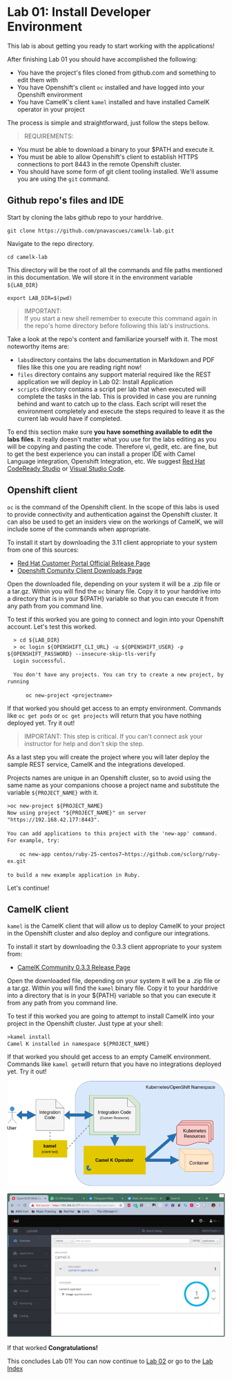 # Lab 01: Install Developer Environment

This lab is about getting you ready to start working with the applications!

After finishing Lab 01 you should have accomplished the following:

  * You have the project's files cloned from github.com and something to edit them with
  * You have Openshift's client ``oc`` installed and have logged into your Openshift environment
  * You have CamelK's client ``kamel`` installed and have installed CamelK operator in your project

The process is simple and straightforward, just follow the steps bellow.   

> REQUIREMENTS:
* You must be able to download a binary to your $PATH and execute it.
* You must be able to allow Openshift's client to establish HTTPS connections to port 8443 in the remote Openshift cluster.     
* You should have some form of git client tooling installed. We'll assume you are using the ``git`` command.  

## Github repo's files and IDE

Start by cloning the labs github repo to your harddrive.

    git clone https://github.com/pnavascues/camelk-lab.git

Navigate to the repo directory.

    cd camelk-lab

This directory will be the root of all the commands and file paths mentioned in this documentation. We will store it in the environment variable ``${LAB_DIR}``  

    export LAB_DIR=$(pwd)

> IMPORTANT:<br>
  If you start a new shell remember to execute this command again in the repo's home directory before following this lab's instructions.  

Take a look at the repo's content and familiarize yourself with it. The most noteworthy items are:

* ``labs``directory contains the labs documentation in Markdown and PDF files like this one you are reading right now!
* ``files`` directory contains any support material required like the REST application we will deploy in Lab 02: Install Application
* ``scripts`` directory contains a script per lab that when executed will complete the tasks in the lab. This is provided in case you are running behind and want to catch up to the class. Each script will reset the environment completely and execute the steps required to leave it as the current lab would have if completed.  

To end this section make sure **you have something available to edit the labs files**. It really doesn't matter what you use for the labs editing as you will be copying and pasting the code. Therefore vi, gedit, etc. are fine, but to get the best experience you can install a proper IDE with Camel Language integration, Openshift Integration, etc. We suggest [Red Hat CodeReady Studio](https://developers.redhat.com/products/codeready-studio/download/) or [Visual Studio Code](https://code.visualstudio.com/download).

## Openshift client

`oc` is the command of the Openshift client. In the scope of this labs is used to provide connectivity and authentication against the Openshift cluster. It can also be used to get an insiders view on the workings of CamelK, we will include some of the commands when appropriate.   

To install it start by downloading the 3.11 client appropriate to your system from one of this sources:
* [Red Hat Customer Portal Official Release Page](https://access.redhat.com/downloads/content/290/ver=3.11/rhel---7/3.11.98/x86_64/product-software)
* [Openshift Comunity Client Downloads Page](https://access.redhat.com/downloads/content/290/ver=3.11/rhel---7/3.11.98/x86_64/product-software)

Open the downloaded file, depending on your system it will be a .zip file or a tar.gz. Within you will find the ``oc`` binary file. Copy it to your harddrive into a directory that is in your ${PATH} variable so that you can execute it from any path from you command line.

To test if this worked you are going to connect and login into your Openshift account. Let's test this worked.

      > cd ${LAB_DIR}
      > oc login ${OPENSHIFT_CLI_URL} -u ${OPENSHIFT_USER} -p ${OPENSHIFT_PASSWORD} --insecure-skip-tls-verify
      Login successful.

      You don't have any projects. You can try to create a new project, by running

          oc new-project <projectname>

If that worked you should get access to an empty environment. Commands like `oc get pods` or `oc get projects` will return that you have nothing deployed yet. Try it out!

> IMPORTANT:
  This step is critical. If you can't connect ask your instructor for help and don't skip the step.

As a last step you will create the project where you will later deploy the sample REST service, CamelK and the integrations developed.

Projects names are unique in an Openshift cluster, so to avoid using the same name as your companions choose a project name and substitute the variable ``${PROJECT_NAME}`` with it.

    >oc new-project ${PROJECT_NAME}
    Now using project "${PROJECT_NAME}" on server "https://192.168.42.177:8443".

    You can add applications to this project with the 'new-app' command. For example, try:

        oc new-app centos/ruby-25-centos7~https://github.com/sclorg/ruby-ex.git

    to build a new example application in Ruby.

Let's continue!

## CamelK client

`kamel` is the CamelK client that will allow us to deploy CamelK to your project in the Openshift cluster and also deploy and configure our integrations.

To install it start by downloading the 0.3.3 client appropriate to your system from:
* [CamelK Community 0.3.3 Release Page](https://github.com/apache/camel-k/releases/tag/0.3.3)

Open the downloaded file, depending on your system it will be a .zip file or a tar.gz. Within you will find the `kamel` binary file. Copy it to your harddrive into a directory that is in your ${PATH} variable so that you can execute it from any path from you command line.

To test if this worked you are going to attempt to install CamelK into your project in the Openshift cluster. Just type at your shell:

    >kamel install                                       
    Camel K installed in namespace ${PROJECT_NAME}

If that worked you should get access to an empty CamelK environment. Commands like `kamel get`will return that you have no integrations deployed yet. Try it out!

![alt text](https://github.com/pnavascues/camelk-lab/raw/master/labs/images/post-camelk-install-architecture.png "CamelK Architecture")

![alt text](https://github.com/pnavascues/camelk-lab/raw/master/labs/images/post-camelk-install-console.png "Openshift console with CamelK operator")

If that worked **Congratulations!**

This concludes Lab 01! You can now continue to [Lab 02](https://github.com/pnavascues/camelk-lab/blob/master/labs/lab02-install-applications.md) or go to the [Lab Index](https://github.com/pnavascues/camelk-lab/blob/master/README.md)
